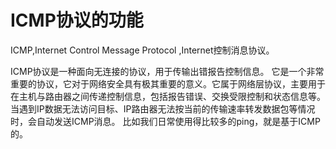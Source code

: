# ICMP协议的功能

ICMP,Internet Control Message Protocol ,Internet控制消息协议。

ICMP协议是一种面向无连接的协议，用于传输出错报告控制信息。
它是一个非常重要的协议，它对于网络安全具有极其重要的意义。它属于网络层协议，主要用于在主机与路由器之间传递控制信息，包括报告错误、交换受限控制和状态信息等。
当遇到IP数据无法访问目标、IP路由器无法按当前的传输速率转发数据包等情况时，会自动发送ICMP消息。
比如我们日常使用得比较多的ping，就是基于ICMP的。

